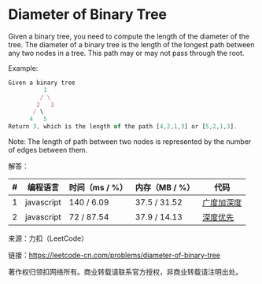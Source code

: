 # Diameter of Binary Tree

Given a binary tree, you need to compute the length of the diameter of the tree. The diameter of a binary tree is the length of the longest path between any two nodes in a tree. This path may or may not pass through the root.

Example:

``` javascript
Given a binary tree 
          1
         / \
        2   3
       / \     
      4   5    
Return 3, which is the length of the path [4,2,1,3] or [5,2,1,3].
```

Note: The length of path between two nodes is represented by the number of edges between them.

解答：

**#**|**编程语言**|**时间（ms / %）**|**内存（MB / %）**|**代码**
--|--|--|--|--
1|javascript|140 / 6.09|37.5 / 31.52|[广度加深度](./javascript/ac_v1.js)
2|javascript|72 / 87.54|37.9 / 14.13|[深度优先](./javascript/ac_v2.js)

来源：力扣（LeetCode）

链接：https://leetcode-cn.com/problems/diameter-of-binary-tree

著作权归领扣网络所有。商业转载请联系官方授权，非商业转载请注明出处。

